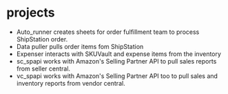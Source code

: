 # projects

- Auto_runner creates sheets for order fulfillment team to process ShipStation order.
- Data puller pulls order items fom ShipStation
- Expenser interacts with SKUVault and expense items from the inventory 
- sc_spapi works with Amazon's Selling Partner API to pull sales reports from seller central.
- vc_spapi works with Amazon's Selling Partner API too to pull sales and inventory reports from vendor central.
